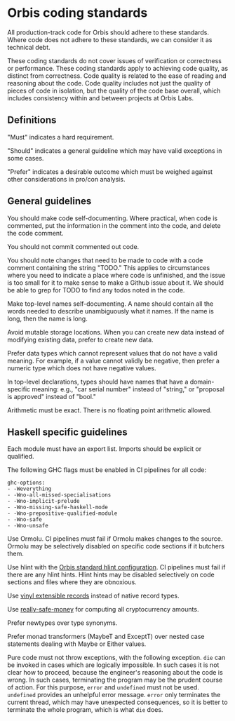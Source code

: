 # Orbis coding standards

All production-track code for Orbis should adhere to these standards. Where code
does not adhere to these standards, we can consider it as technical debt.

These coding standards do not cover issues of verification or correctness
or performance. These coding standards apply to achieving code quality, as distinct
from correctness. Code quality is related to the ease of reading and reasoning
about the code. Code quality includes not just the quality of pieces of code in
isolation, but the quality of the code base overall, which includes consistency within and between projects at Orbis Labs.

## Definitions

"Must" indicates a hard requirement.

"Should" indicates a general guideline which may have valid exceptions in some cases.

"Prefer" indicates a desirable outcome which must be weighed against other considerations
in pro/con analysis.

## General guidelines

You should make code self-documenting. Where practical, when code is commented, put
the information in the comment into the code, and delete the code comment.

You should not commit commented out code.

You should note changes that need to be made to code with a code comment containing
the string "TODO." This applies to circumstances where you need to indicate a place
where code is unfinished, and the issue is too small for it to make sense to make
a Github issue about it. We should be able to grep for TODO to find any todos noted
in the code.

Make top-level names self-documenting. A name should contain all the words needed
to describe unambiguously what it names. If the name is long, then the name is long.

Avoid mutable storage locations. When you can create new data instead of modifying
existing data, prefer to create new data.

Prefer data types which cannot represent values that do not have a valid meaning.
For example, if a value cannot validly be negative, then prefer a numeric type which
does not have negative values.

In top-level declarations, types should have names that have a domain-specific
meaning: e.g., "car serial number" instead of "string," or "proposal is approved"
instead of "bool."

Arithmetic must be exact. There is no floating point arithmetic allowed.

## Haskell specific guidelines

Each module must have an export list. Imports should be explicit or qualified.

The following GHC flags must be enabled in CI pipelines for all code:

```
ghc-options:
- -Weverything
- -Wno-all-missed-specialisations
- -Wno-implicit-prelude
- -Wno-missing-safe-haskell-mode
- -Wno-prepositive-qualified-module
- -Wno-safe
- -Wno-unsafe
```

Use Ormolu. CI pipelines must fail if Ormolu makes changes to the source. Ormolu
may be selectively disabled on specific code sections if it butchers them.

Use hlint with the [Orbis standard hlint configuration](https://github.com/Orbis-Tertius/standards/blob/master/hlint.yaml).
CI pipelines must fail if there
are any hlint hints. Hlint hints may be disabled selectively on code sections and
files where they are obnoxious.

Use [vinyl extensible records](https://hackage.haskell.org/package/vinyl) instead of native record types.

Use [really-safe-money](https://github.com/NorfairKing/really-safe-money) for
computing all cryptocurrency amounts.

Prefer newtypes over type synonyms.

Prefer monad transformers (MaybeT and ExceptT) over
nested case statements dealing with Maybe or Either values.

Pure code must not throw exceptions, with the following
exception. `die` can be invoked in cases which are logically
impossible. In such cases it is not clear how to proceed,
because the engineer's reasoning about the code is wrong.
In such cases, terminating the program may be the prudent
course of action. For this purpose, `error` and `undefined`
must not be used. `undefined` provides an unhelpful error
message. `error` only terminates the current thread, which
may have unexpected consequences, so it is better to terminate
the whole program, which is what `die` does.
